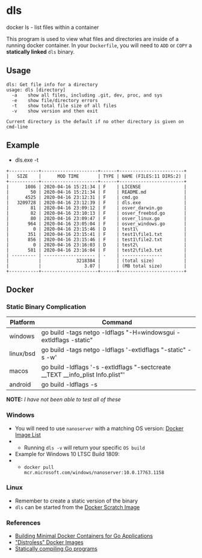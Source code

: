 # dls
docker ls - list files within a container

This program is used to view what files and directories are inside of a running docker container.  In your `Dockerfile`,
you will need to `ADD` or `COPY` a **statically linked** `dls` binary.

## Usage

```
dls: Get file info for a directory
usage: dls [directory]
  -a	show all files, including .git, dev, proc, and sys
  -e	show file/directory errors
  -t	show total file size of all files
  -v	show version and then exit

Current directory is the default if no other directory is given on cmd-line
```

## Example

* dls.exe -t

```
+-----------+---------------------+------+------------------------+
|   SIZE    |      MOD TIME       | TYPE | NAME (FILES:11 DIRS:2) |
+-----------+---------------------+------+------------------------+
|      1086 | 2020-04-16 15:21:34 | F    | LICENSE                |
|        50 | 2020-04-16 15:21:34 | F    | README.md              |
|      4525 | 2020-04-16 23:12:31 | F    | cmd.go                 |
|   3209728 | 2020-04-16 23:12:39 | F    | dls.exe                |
|        81 | 2020-04-16 23:09:12 | F    | osver_darwin.go        |
|        82 | 2020-04-16 23:10:13 | F    | osver_freebsd.go       |
|        80 | 2020-04-16 23:09:47 | F    | osver_linux.go         |
|       964 | 2020-04-16 23:05:04 | F    | osver_windows.go       |
|         0 | 2020-04-16 23:15:46 | D    | test1\                 |
|       351 | 2020-04-16 23:15:41 | F    | test1\file1.txt        |
|       856 | 2020-04-16 23:15:46 | F    | test1\file2.txt        |
|         0 | 2020-04-16 23:16:03 | D    | test2\                 |
|       581 | 2020-04-16 23:16:04 | F    | test2\file3.txt        |
| --------- | ------------------- | -    | ---------------        |
|           |             3218384 |      | (total size)           |
|           |                3.07 |      | (MB total size)        |
+-----------+---------------------+------+------------------------+
```

## Docker

### Static Binary Complication

| Platform | Command
----------|-----
| windows | go build -tags netgo -ldflags "-H=windowsgui -extldflags -static"
| linux/bsd | go build -tags netgo -ldflags '-extldflags "-static" -s -w'
| macos | go build -ldflags '-s -extldflags "-sectcreate __TEXT __info_plist Info.plist"'
| android | go build -ldflags -s

**NOTE:** *I have not been able to test all of these*

### Windows
* You will need to use `nanoserver` with a matching OS version: [Docker Image List](https://hub.docker.com/_/microsoft-windows-nanoserver)
* * Running `dls -v` will return your specific `OS build`
* Example for Windows 10 LTSC Build 1809:
* * `docker pull mcr.microsoft.com/windows/nanoserver:10.0.17763.1158`

### Linux
* Remember to create a static version of the binary
* `dls` can be started from the [Docker Scratch Image](https://hub.docker.com/_/scratch)

### References
* [Building Minimal Docker Containers for Go Applications](https://rollout.io/blog/building-minimal-docker-containers-for-go-applications/)
* ["Distroless" Docker Images](https://github.com/GoogleContainerTools/distroless)
* [Statically compiling Go programs](https://www.arp242.net/static-go.html)
